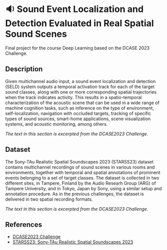 # 🔉 Sound Event Localization and Detection Evaluated in Real Spatial Sound Scenes

Final project for the course Deep Learning based on the DCASE 2023 Challenge.

## Description

Given multichannel audio input, a sound event localization and detection
(SELD) system outputs a temporal activation track for each of the target sound
classes, along with one or more corresponding spatial trajectories when the
track indicates activity. This results in a spatio-temporal characterization
of the acoustic scene that can be used in a wide range of machine cognition
tasks, such as inference on the type of environment, self-localization,
navigation with occluded targets, tracking of specific types of sound sources,
smart-home applications, scene visualization systems, and acoustic monitoring,
among others.

*The text in this section is excerpted from the DCASE2023 Challenge.*

## Dataset

The Sony-TAu Realistic Spatial Soundscapes 2023 (STARSS23) dataset contains
multichannel recordings of sound scenes in various rooms and environments,
together with temporal and spatial annotations of prominent events belonging
to a set of target classes. The dataset is collected in two different sites,
in Tampere, Finland by the Audio Researh Group (ARG) of Tampere University,
and in Tokyo, Japan by Sony, using a similar setup and annotation procedure.
As in the previous challenges, the dataset is delivered in two spatial
recording formats.

*The text in this section is excerpted from the DCASE2023 Challenge.*

## References

- [DCASE2023 Challenge](https://dcase.community/challenge2023/)
- [STARSS23: Sony-TAu Realistic Spatial Soundscapes 2023](https://zenodo.org/records/7880637)
